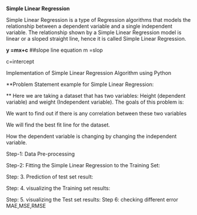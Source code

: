 **Simple Linear Regression**

Simple Linear Regression is a type of Regression algorithms that models the relationship between a dependent variable and a single independent variable. The relationship shown by a Simple Linear Regression model is linear or a sloped straight line, hence it is called Simple Linear Regression.

**y =mx+c** ##slope line equation
m =slop   

c=intercept     

Implementation of Simple Linear Regression Algorithm using Python

**Problem Statement example for Simple Linear Regression:

**
Here we are taking a dataset that has two variables: Height (dependent variable) and weight (Independent variable). The goals of this problem is:

We want to find out if there is any correlation between these two variables

We will find the best fit line for the dataset.

How the dependent variable is changing by changing the independent variable.



Step-1: Data Pre-processing 

Step-2: Fitting the Simple Linear Regression to the Training Set:

Step: 3. Prediction of test set result:

Step: 4. visualizing the Training set results:

Step: 5. visualizing the Test set results:
Step 6: checking different error MAE,MSE,RMSE


